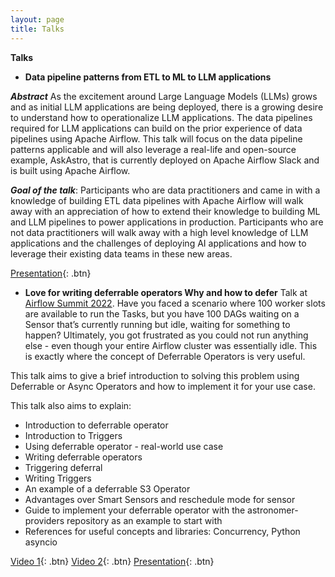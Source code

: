 ```yaml
---
layout: page
title: Talks
---
```


**Talks**
- **Data pipeline patterns from ETL to ML to LLM applications** 

***Abstract***
As the excitement around Large Language Models (LLMs) grows and as initial LLM applications are being deployed, there is a growing desire to understand how to operationalize LLM applications. The data pipelines required for LLM applications can build on the prior experience of data pipelines using Apache Airflow. This talk will focus on the data pipeline patterns applicable and will also leverage a real-life and open-source example, AskAstro, that is currently deployed on Apache Airflow Slack and is built using Apache Airflow.

***Goal of the talk***:
Participants who are data practitioners and came in with a knowledge of building ETL data pipelines with Apache Airflow will walk away with an appreciation of how to extend their knowledge to building ML and LLM pipelines to power applications in production. Participants who are not data practitioners will walk away with a high level knowledge of LLM applications and the challenges of deploying AI applications and how to leverage their existing data teams in these new areas.

[Presentation](https://docs.google.com/presentation/d/1ZC7c0ejtkbPkiz1oj2JH4cYBFHKe7H9p0mm0jWTbCco/edit?usp=sharing){: .btn}


- **Love for writing deferrable operators Why and how to defer** 
Talk at [Airflow Summit 2022](https://airflowsummit.org/). Have you faced a scenario where 100 worker slots are available to run the Tasks, but you have 100 DAGs waiting on a Sensor that’s currently running but idle, waiting for something to happen? Ultimately, you got frustrated as you could not run anything else - even though your entire Airflow cluster was essentially idle. This is exactly where the concept of Deferrable Operators is very useful.

This talk aims to give a brief introduction to solving this problem using Deferrable or Async Operators and how to implement it for your use case.

This talk also aims to explain:
- Introduction to deferrable operator
- Introduction to Triggers
- Using deferrable operator - real-world use case
- Writing deferrable operators
- Triggering deferral
- Writing Triggers
- An example of a deferrable S3 Operator
- Advantages over Smart Sensors and reschedule mode for sensor
- Guide to implement your deferrable operator with the astronomer-providers repository as an example to start with
- References for useful concepts and libraries: Concurrency, Python asyncio

[Video 1](https://youtu.be/JwjUMNlu7Is){: .btn}
[Video 2](https://youtu.be/QhSn9oviZ9g){: .btn}
[Presentation](https://docs.google.com/presentation/d/19b2AW2fzz-M3uAlCU-VrNqbF-Q6mmAgeMo2Woyu0uVk/edit?usp=sharing){: .btn}


